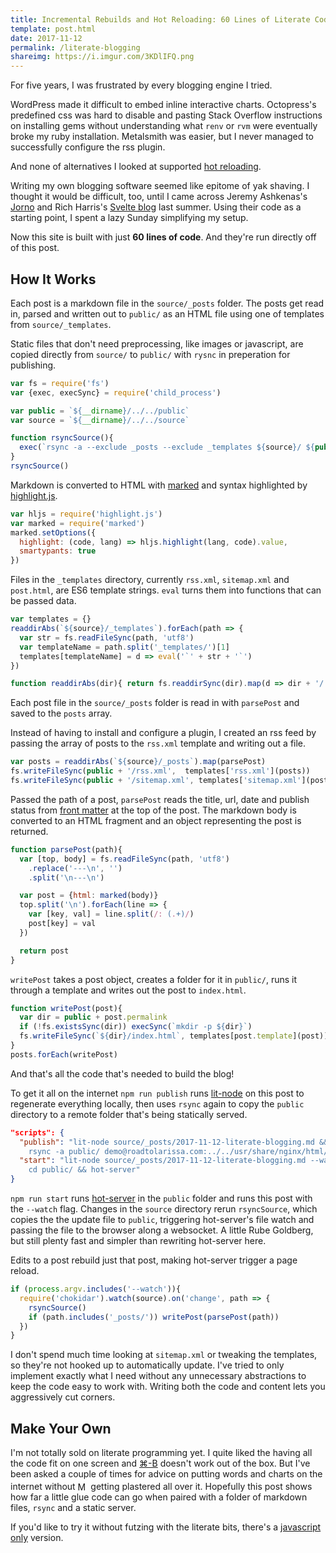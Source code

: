 ```yaml
---
title: Incremental Rebuilds and Hot Reloading: 60 Lines of Literate Code for Static Blogging
template: post.html
date: 2017-11-12
permalink: /literate-blogging
shareimg: https://i.imgur.com/3KDlIFQ.png
---
```


For five years, I was frustrated by every blogging engine I tried. 

WordPress made it difficult to embed inline interactive charts. Octopress's predefined css was hard to disable and pasting Stack Overflow instructions on installing gems without understanding what `renv` or `rvm` were eventually broke my ruby installation. Metalsmith was easier, but I never managed to successfully configure the rss plugin.

And none of alternatives I looked at supported [hot reloading](https://roadtolarissa.com/hot-reload).

Writing my own blogging software seemed like epitome of yak shaving. I thought it would be difficult, too,  until I came across Jeremy Ashkenas's [Jorno](http://ashkenas.com/journo/docs/journo.html) and Rich Harris's [Svelte blog](https://github.com/sveltejs/svelte.technology/blob/1fc419a37aa47cc54eaa8e65661bd80894a653b0/scripts/prep/build-blog.js) last summer. Using their code as a starting point, I spent a lazy Sunday simplifying my setup. 

Now this site is built with just **60 lines of code**. And they're run directly off of this post.

<div id='graph'></div>

## How It Works

Each post is a markdown file in the `source/_posts` folder. The posts get read in, parsed and written out to `public/` as an HTML file using one of templates from `source/_templates`.

Static files that don't need preprocessing, like images or javascript, are copied directly from `source/` to `public/` with `rysnc` in preperation for publishing. 

```javascript
var fs = require('fs')
var {exec, execSync} = require('child_process')

var public = `${__dirname}/../../public`
var source = `${__dirname}/../../source`

function rsyncSource(){
  exec(`rsync -a --exclude _posts --exclude _templates ${source}/ ${public}/`)
}
rsyncSource()
```

Markdown is converted to HTML with [marked](https://github.com/markedjs/marked) and syntax highlighted by [highlight.js](). 

```javascript
var hljs = require('highlight.js')
var marked = require('marked')
marked.setOptions({
  highlight: (code, lang) => hljs.highlight(lang, code).value,
  smartypants: true
})
```

Files in the `_templates` directory, currently `rss.xml`, `sitemap.xml` and  `post.html`,  are ES6 template strings.  `eval` turns them into functions that can be passed data. 

```javascript
var templates = {}
readdirAbs(`${source}/_templates`).forEach(path => {
  var str = fs.readFileSync(path, 'utf8')
  var templateName = path.split('_templates/')[1]
  templates[templateName] = d => eval('`' + str + '`')
})

function readdirAbs(dir){ return fs.readdirSync(dir).map(d => dir + '/' + d) }
```

Each post file in the `source/_posts` folder is read in with `parsePost` and saved to the `posts` array.

Instead of having to install and configure a plugin, I created an rss feed by passing the array of posts to the `rss.xml` template and writing out a file. 

```javascript
var posts = readdirAbs(`${source}/_posts`).map(parsePost)
fs.writeFileSync(public + '/rss.xml',  templates['rss.xml'](posts))
fs.writeFileSync(public + '/sitemap.xml', templates['sitemap.xml'](posts))
```

Passed the path of a post, `parsePost` reads the title, url, date and publish status from [front matter](https://jekyllrb.com/docs/frontmatter/) at the top of the post. The markdown body is converted to an HTML fragment and an object representing the post is returned.

```javascript
function parsePost(path){
  var [top, body] = fs.readFileSync(path, 'utf8')
    .replace('---\n', '')
    .split('\n---\n')

  var post = {html: marked(body)}
  top.split('\n').forEach(line => {
    var [key, val] = line.split(/: (.+)/)
    post[key] = val
  })

  return post
}
```


`writePost` takes a post object, creates a folder for it in `public/`, runs it through a template and writes out the post to `index.html`. 

```javascript
function writePost(post){
  var dir = public + post.permalink
  if (!fs.existsSync(dir)) execSync(`mkdir -p ${dir}`)
  fs.writeFileSync(`${dir}/index.html`, templates[post.template](post))
}
posts.forEach(writePost)
```

And that's all the code that's needed to build the blog!

To get it all on the internet `npm run publish` runs [lit-node](https://github.com/Rich-Harris/lit-node) on this post to regenerate everything locally, then uses `rsync` again to copy the `public` directory to a remote folder that's being statically served.

```json
"scripts": {
  "publish": "lit-node source/_posts/2017-11-12-literate-blogging.md && 
    rsync -a public/ demo@roadtolarissa.com:../../usr/share/nginx/html/",
  "start": "lit-node source/_posts/2017-11-12-literate-blogging.md --watch & 
    cd public/ && hot-server"
}
```

`npm run start` runs [hot-server](https://github.com/1wheel/hot-server) in the `public` folder and runs this post with the `--watch` flag. Changes in the `source` directory rerun `rsyncSource`, which copies the the update file to `public`, triggering hot-server's file watch and passing the file to the browser along a websocket. A little Rube Goldberg, but still plenty fast and simpler than rewriting hot-server here.  

Edits to a post rebuild just that post, making hot-server trigger a page reload.

```javascript
if (process.argv.includes('--watch')){
  require('chokidar').watch(source).on('change', path => {
    rsyncSource()
    if (path.includes('_posts/')) writePost(parsePost(path))
  })
}
```

I don't spend much time looking at `sitemap.xml` or tweaking the templates, so they're not hooked up to automatically update. I've tried to only implement exactly what I need without any unnecessary abstractions to keep the code easy to work with. Writing both the code and content lets you aggressively cut corners.

## Make Your Own

I'm not totally sold on literate programming yet. I quite liked the having all the code fit on one screen and [⌘-B](https://www.sublimetext.com/docs/3/build_systems.html) doesn't work out of the box. But I've been asked a couple of times for advice on putting words and charts on the internet without <img src='https://i.imgur.com/J1MBJU6.png' style='height: 1.2em; position: relative; top: 4px;' alt='Medium App Nag'></img> getting plastered all over it. Hopefully this post shows how far a little glue code can go when paired with a folder of markdown files, `rsync` and a static server.

If you'd like to try it without futzing with the literate bits, there's a [javascript only](https://github.com/1wheel/roadtolarissa/blob/master/source/literate-blogging/index.js) version.


<link rel="stylesheet" type="text/css" href="style.css">
<script src='../worlds-group-2017/d3_.js'></script>
<script src='../worlds-group-2017/swoopy-drag.js'></script>
<script src='_script.js'></script>


<!-- 

This is that post on every blog about how the blog is set up

i've finally written that blog post about how the blog is set up 

thx everyone

over engineered nicar setup 

This could be risky, but writting both the code and content lets you cut corners.

TODO

- sylink atom to rss

-->